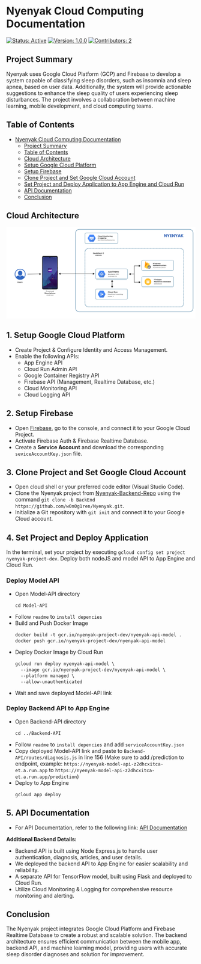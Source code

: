 # Nyenyak Cloud Computing Documentation
[![Status: Active](https://img.shields.io/badge/Status-Active-green.svg)](https://github.com/w0n0g1ren/Nyenyak/tree/BackEnd)
[![Version: 1.0.0](https://img.shields.io/badge/Version-1.0.0-blue.svg)](https://github.com/w0n0g1ren/Nyenyak/tree/BackEnd)
[![Contributors: 2](https://img.shields.io/badge/Contributors-2-orange.svg)](https://github.com/w0n0g1ren/Nyenyak/graphs/contributors)

## Project Summary
Nyenyak uses Google Cloud Platform (GCP) and Firebase to develop a system capable of classifying sleep disorders, such as insomnia and sleep apnea, based on user data. Additionally, the system will provide actionable suggestions to enhance the sleep quality of users experiencing sleep disturbances. The project involves a collaboration between machine learning, mobile development, and cloud computing teams.

## Table of Contents

- [Nyenyak Cloud Computing Documentation](#nyenyak-cloud-computing-documentation)
  - [Project Summary](#project-summary)
  - [Table of Contents](#table-of-contents)
  - [Cloud Architecture](#cloud-architecture)
  - [Setup Google Cloud Platform](#1.-setup-google-cloud-platform)
  - [Setup Firebase](#2.-setup-firebase)
  - [Clone Project and Set Google Cloud Account](#3.-clone-project-and-set-google-cloud-account)
  - [Set Project and Deploy Application to App Engine and Cloud Run](#4.-set-project-and-deploy-application)
  - [API Documentation](#5.-api-documentation)
  - [Conclusion](#conclusion)

## Cloud Architecture
![Architecture Illustration](https://github.com/canggihwr/cc-doc/blob/main/infrastructure.jpg)

## 1. Setup Google Cloud Platform

- Create Project & Configure Identity and Access Management.
- Enable the following APIs:
  - App Engine API
  - Cloud Run Admin API
  - Google Container Registry API
  - Firebase API (Management, Realtime Database, etc.)
  - Cloud Monitoring API
  - Cloud Logging API

## 2. Setup Firebase

- Open [Firebase](https://firebase.google.com/), go to the console, and connect it to your Google Cloud Project.
- Activate Firebase Auth & Firebase Realtime Database.
- Create a **Service Account** and download the corresponding `seviceAccountKey.json` file.

## 3. Clone Project and Set Google Cloud Account

- Open cloud shell or your preferred code editor (Visual Studio Code).
- Clone the Nyenyak project from [Nyenyak-Backend-Repo](https://github.com/w0n0g1ren/Nyenyak/tree/BackEnd) using the command `git clone -b BackEnd https://github.com/w0n0g1ren/Nyenyak.git`.
- Initialize a Git repository with `git init` and connect it to your Google Cloud account.

## 4. Set Project and Deploy Application

In the terminal, set your project by executing `gcloud config set project nyenyak-project-dev`.
Deploy both nodeJS and model API to App Engine and Cloud Run.
### Deploy Model API 
  - Open Model-API directory
    ```
    cd Model-API
    ```
  - Follow `readme` to `install depencies`
  - Build and Push Docker Image
    ```
    docker build -t gcr.io/nyenyak-project-dev/nyenyak-api-model .
    docker push gcr.io/nyenyak-project-dev/nyenyak-api-model
    ```
  - Deploy Docker Image by Cloud Run
    ```
    gcloud run deploy nyenyak-api-model \
      --image gcr.io/nyenyak-project-dev/nyenyak-api-model \
      --platform managed \
      --allow-unauthenticated
    ```
  - Wait and save deployed Model-API link

### Deploy Backend API to App Engine
  - Open Backend-API directory
    ```
    cd ../Backend-API
    ```
  - Follow `readme` to `install depencies` and add `serviceAccountKey.json`
  - Copy deployed Model-API link and paste to `Backend-API/routes/diagnosis.js` in line 156 (Make sure to add /prediction to endpoint, example: `https://nyenyak-model-api-z2dhcxitca-et.a.run.app` to `https://nyenyak-model-api-z2dhcxitca-et.a.run.app/prediction`)
  - Deploy to App Engine
    ```
    gcloud app deploy
    ```

## 5. API Documentation

- For API Documentation, refer to the following link: [API Documentation](https://docs.google.com/document/d/1qCDyOA_lNiGtEkrO0boCFtzEbLcFK6LTec5WuPWMv50/edit?usp=sharing)

**Additional Backend Details:**
- Backend API is built using Node Express.js to handle user authentication, diagnosis, articles, and user details.
- We deployed the backend API to App Engine for easier scalability and reliability.
- A separate API for TensorFlow model, built using Flask and deployed to Cloud Run.
- Utilize Cloud Monitoring & Logging for comprehensive resource monitoring and alerting.

## Conclusion

The Nyenyak project integrates Google Cloud Platform and Firebase Realtime Database to create a robust and scalable solution. The backend architecture ensures efficient communication between the mobile app, backend API, and machine learning model, providing users with accurate sleep disorder diagnoses and solution for improvement.
